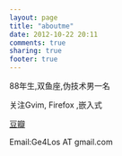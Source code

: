 ```yaml
---
layout: page
title: "aboutme"
date: 2012-10-22 20:11
comments: true
sharing: true
footer: true
---
```

88年生,双鱼座,伪技术男一名

关注Gvim, Firefox ,嵌入式

[豆瓣][1]

Email:Ge4Los AT gmail.com

[1]:http://www.douban.com/people/GefuhlLos/
